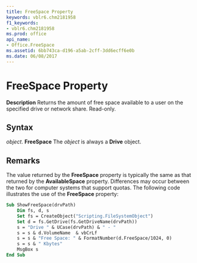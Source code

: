 ```yaml
---
title: FreeSpace Property
keywords: vblr6.chm2181958
f1_keywords:
- vblr6.chm2181958
ms.prod: office
api_name:
- Office.FreeSpace
ms.assetid: 6bb743ca-d196-a5ab-2cff-3dd6ecff6e0b
ms.date: 06/08/2017
---
```



# FreeSpace Property



 **Description**
Returns the amount of free space available to a user on the specified drive or network share. Read-only.

## Syntax

_object_. **FreeSpace**
The  _object_ is always a **Drive** object.

## Remarks

The value returned by the  **FreeSpace** property is typically the same as that returned by the **AvailableSpace** property. Differences may occur between the two for computer systems that support quotas.
The following code illustrates the use of the  **FreeSpace** property:



```vb
Sub ShowFreeSpace(drvPath)
    Dim fs, d, s
    Set fs = CreateObject("Scripting.FileSystemObject")
    Set d = fs.GetDrive(fs.GetDriveName(drvPath))
    s = "Drive " & UCase(drvPath) & " - " 
    s = s & d.VolumeName  & vbCrLf
    s = s & "Free Space: " & FormatNumber(d.FreeSpace/1024, 0) 
    s = s & " Kbytes"
    MsgBox s
End Sub
```


